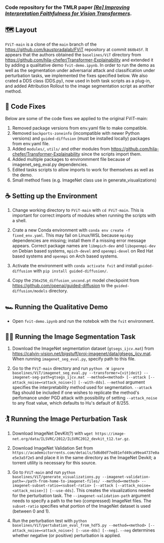 
### Code repository for the TMLR paper [_[Re] Improving Interpretation Faithfulness for Vision Transformers_](https://openreview.net/forum?id=Z0DhgU8fBt).

<!--
<br />
<img src="FViT-main/fig/dawg.png" width="657" height="200">
Reproduced attention heat maps by different interpretability methods.
-->

## 🗺️ Layout

`FViT-main` is a clone of the `main` branch of the https://github.com/kaustpradalab/FViT repository at commit `860b45f`. It appears that the authors obtained the `baselines/ViT` directory from https://github.com/hila-chefer/Transformer-Explainability and extended it by adding a qualitative demo `fvit-demo.ipynb`. In order to run the demo as well as the segmentation under adversarial attack and classification under perturbation tasks, we implemented the fixes specified below. We also crated a DDS class (DDS.py), now used in both task scripts as a plug-in, and added Attribution Rollout to the image segmentation script as another method.

## 👷 Code Fixes
Below are some of the code fixes we applied to the original FViT-main:
1. Removed package versions from env.yaml file to make compatible.
2. Removed `backports-zoneinfo` (incompatible with newer Python versions) and `guided-diffusion` (must be installed locally) packages from env.yaml file.
3. Added `modules/`, `utils/` and other modules from https://github.com/hila-chefer/Transformer-Explainability since the scripts import them.
4. Added multiple packages to environmment file because of imagenet_seg_eval.py dependencies.
5. Edited tasks scripts to allow imports to work for themselves as well as the demo.
6. Small method fixes (e.g. ImageNet class use in generate_visualizations)

## ☕ Setting up the Environment

1. Change working directory to `FViT-main` with `cd FViT-main`. This is important for correct imports of modules when running the scripts with a shell.

2. Crate a new Conda environment with `conda env create -f fixed_env.yaml`. This may fail on Linux/WSL because `mpi4py` dependencies are missing; install them if a missing error message appears. Correct package names are `libmpich-dev` and `libopenmpi-dev` on Debian based systems, `mpich-devel` and `openmpi-devel` on Red Hat based systems and `openmpi` on Arch based systems.

3. Activate the environment with `conda activate fvit` and install `guided-diffusion` with `pip install guided-diffusion/`.

4. Copy the `256x256_diffusion_uncond.pt` model checkpoint from https://github.com/openai/guided-diffusion to the `guided-diffusion/models` directory.


## 🏎️ Running the Qualitative Demo

- Open `fvit-demo.ipynb` and run the notebok with the `fvit` environment.


## 🏃‍♀️ Running the Image Segmentation Task

1. Download the ImageNet segmentation dataset (`gtsegs_ijcv.mat`) from https://calvin-vision.net/bigstuff/proj-imagenet/data/gtsegs_ijcv.mat. When running `imagenet_seg_eval.py`, specify path to this file.

2. Go to the `FViT-main` directory and run `python -W ignore baselines/ViT/imagenet_seg_eval.py --transformer={vit|deit} --imagenet-seg-path=gtsegs_ijcv.mat --method=<method> [--attack [--attack_noise=<attack_noise>]] [--with-dds]`. `--method` argument specifies the interpretability method used for segmentation. `--attack` flag should be included if one wishes to replicate the method's perfomance under PGD attack with possibility of setting `--attack_noise` to any float value, which defaults to Hu's default of 8/255.


## 🏌️ Running the Image Perturbation Task
1. Download ImageNet DevKit(?) with `wget https://image-net.org/data/ILSVRC/2012/ILSVRC2012_devkit_t12.tar.gz`.

2. Download ImageNet Validation Set from `https://academictorrents.com/details/5d6d0df7ed81efd49ca99ea4737e0ae5e3a5f2e5` and place it in the same directory as the ImageNet Devkit; a torrent utility is necessary for this source.

3. Go to `FViT-main` and run `python baselines/ViT/generate_visualizations.py --imagenet-validation-path=~/path-from-home-to-imagenet-files/ --method=<method> --imagenet-subset-ratio=<subset-ratio> [--attack [--attack_noise=<attack_noise>]] [--use-dds]`. This creates the visualizations needed for the perturbation task. The `--imagenet-validation-path` argument needs to specify a path to the two (compressed) ImageNet files. The `subset-ratio` specifies what portion of the ImageNet dataset is used (between 0 and 1). 

4. Run the perturbation test with `python baselines/ViT/pertubation_eval_from_hdf5.py --method=<method> [--attack_noise=<attack_noise>] [--use-dds] [--neg]`. `--neg` determines whether negative (or positive) perturbation is applied.
